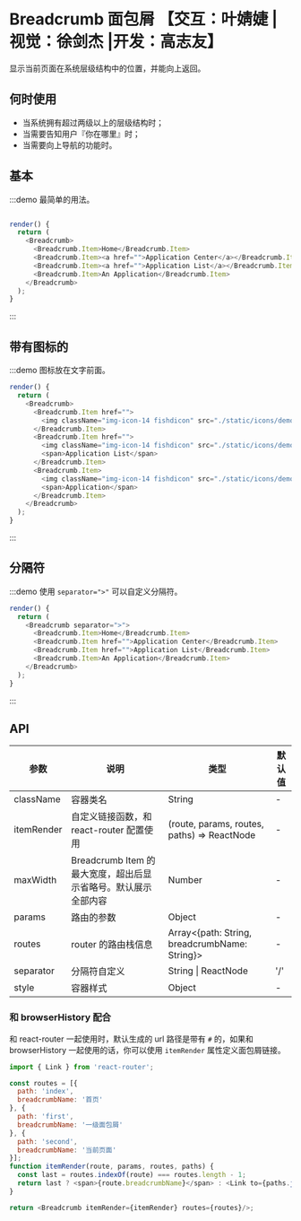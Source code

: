 # Breadcrumb 面包屑 【交互：叶婧婕 |视觉：徐剑杰 |开发：高志友】

显示当前页面在系统层级结构中的位置，并能向上返回。

## 何时使用

- 当系统拥有超过两级以上的层级结构时；
- 当需要告知用户『你在哪里』时；
- 当需要向上导航的功能时。

## 基本

:::demo 最简单的用法。

```js

render() {
  return (
    <Breadcrumb>
      <Breadcrumb.Item>Home</Breadcrumb.Item>
      <Breadcrumb.Item><a href="">Application Center</a></Breadcrumb.Item>
      <Breadcrumb.Item><a href="">Application List</a></Breadcrumb.Item>
      <Breadcrumb.Item>An Application</Breadcrumb.Item>
    </Breadcrumb>
  );
}
```
:::

## 带有图标的

:::demo 图标放在文字前面。

```js
render() {
  return (
    <Breadcrumb>
      <Breadcrumb.Item href="">
        <img className="img-icon-14 fishdicon" src="./static/icons/demo-grid.svg" />
      </Breadcrumb.Item>
      <Breadcrumb.Item href="">
        <img className="img-icon-14 fishdicon" src="./static/icons/demo-pie.svg" />
        <span>Application List</span>
      </Breadcrumb.Item>
      <Breadcrumb.Item>
        <img className="img-icon-14 fishdicon" src="./static/icons/demo-mail.svg" />
        <span>Application</span>
      </Breadcrumb.Item>
    </Breadcrumb>
  );
}
```
:::

## 分隔符

:::demo 使用 `separator=">"` 可以自定义分隔符。

```js
render() {
  return (
    <Breadcrumb separator=">">
      <Breadcrumb.Item>Home</Breadcrumb.Item>
      <Breadcrumb.Item href="">Application Center</Breadcrumb.Item>
      <Breadcrumb.Item href="">Application List</Breadcrumb.Item>
      <Breadcrumb.Item>An Application</Breadcrumb.Item>
    </Breadcrumb>
  );
}
```
:::

## API

| 参数 | 说明 | 类型 | 默认值 |
| --- | --- | --- | --- |
| className | 容器类名 | String | - |
| itemRender | 自定义链接函数，和 react-router 配置使用 | (route, params, routes, paths) => ReactNode | - |
| maxWidth | Breadcrumb Item 的最大宽度，超出后显示省略号。默认展示全部内容 | Number | - |
| params | 路由的参数 | Object | - |
| routes | router 的路由栈信息 | Array<{path: String, breadcrumbName: String}> | - |
| separator | 分隔符自定义 | String \| ReactNode | '/' |
| style | 容器样式 | Object | - |

### 和 browserHistory 配合

和 react-router 一起使用时，默认生成的 url 路径是带有 `#` 的，如果和 browserHistory 一起使用的话，你可以使用 `itemRender` 属性定义面包屑链接。

```js
import { Link } from 'react-router';

const routes = [{
  path: 'index',
  breadcrumbName: '首页'
}, {
  path: 'first',
  breadcrumbName: '一级面包屑'
}, {
  path: 'second',
  breadcrumbName: '当前页面'
}];
function itemRender(route, params, routes, paths) {
  const last = routes.indexOf(route) === routes.length - 1;
  return last ? <span>{route.breadcrumbName}</span> : <Link to={paths.join('/')}>{route.breadcrumbName}</Link>;
}

return <Breadcrumb itemRender={itemRender} routes={routes}/>;
```

